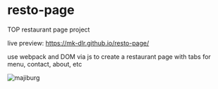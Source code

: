 # resto-page

TOP restaurant page project

live preview: https://mk-dlr.github.io/resto-page/

use webpack and DOM via js to create
a restaurant page
with tabs for menu, contact, about, etc

![majiburg](https://github.com/MK-DlR/resto-page/blob/main/majiburg.gif)
